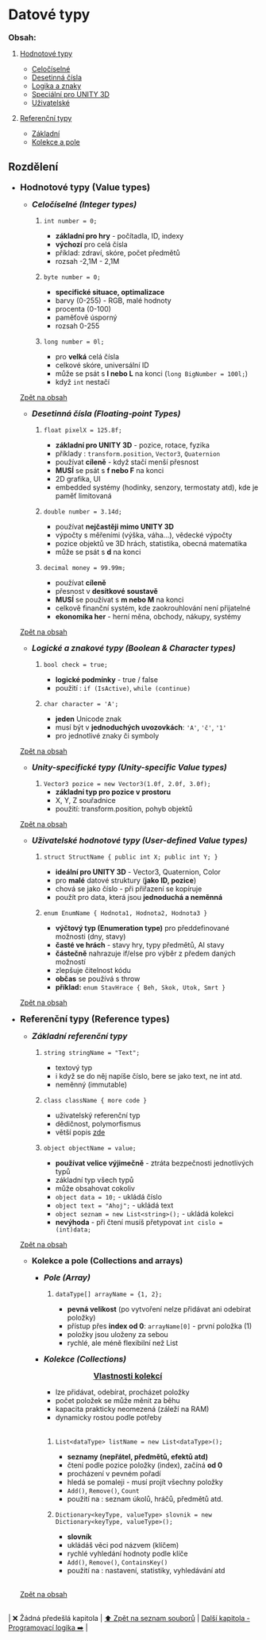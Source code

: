 # Datové typy

<a id="summary"></a><span style="font-size: 16px;">**Obsah:**</span>
<!-- TOC -->

1. [Hodnotové typy](#value-types)

    - [Celočíselné](#integer)
    - [Desetinná čísla](#floating-point)
    - [Logika a znaky](#boolean-character-types)
    - [Speciální pro UNITY 3D](#unity-specific-types)
    - [Uživatelské](#user-defined-types)

2. [Referenční typy](#reference-types)

    - [Základní](#basic-reference-types)
    - [Kolekce a pole](#collections-arrays)

<!-- /TOC -->
## Rozdělení

- <span style="font-size: 18px;"> **Hodnotové typy (Value types)** </span>

  - <a id="integer"></a><span style="font-size: 16px;"> ***Celočíselné (Integer types)*** </span>

    1. `int number = 0;`
  
       - **základní pro hry** - počítadla, ID, indexy
       - **výchozí** pro celá čísla
       - příklad: zdraví, skóre, počet předmětů
       - rozsah -2,1M - 2,1M
  
    2. `byte number = 0;`
  
       - **specifické situace, optimalizace**
       - barvy (0-255) - RGB, malé hodnoty
       - procenta (0-100)
       - paměťově úsporný
       - rozsah 0-255

    3. `long number = 0l;`
  
       - pro **velká** celá čísla
       - celkové skóre, universální ID
       - může se psát s **l nebo L** na konci (`long BigNumber = 100l;`)
       - když `int` nestačí

  [Zpět na obsah](#summary)<br>
  
  - <a id="floating-point"></a><span style="font-size: 16px;"> ***Desetinná čísla (Floating-point Types)*** </span>

    1. `float pixelX = 125.8f;`

        - **základní pro UNITY 3D** - pozice, rotace, fyzika
        - příklady : `transform.position`, `Vector3`, `Quaternion`
        - používat **cíleně** - když stačí menší přesnost
        - **MUSÍ** se psát s **f nebo F** na konci
        - 2D grafika, UI
        - embedded systémy (hodinky, senzory, termostaty atd), kde je paměť limitovaná

    2. `double number = 3.14d;`

        - používat **nejčastěji mimo UNITY 3D**
        - výpočty s měřeními (výška, váha...), vědecké výpočty
        - pozice objektů ve 3D hrách, statistika, obecná matematika
        - může se psát s **d** na konci

    3. `decimal money = 99.99m;`

        - používat **cíleně**
        - přesnost v **desítkové soustavě**
        - **MUSÍ** se používat s **m nebo M** na konci
        - celkově finanční systém, kde zaokrouhlování není přijatelné
        - **ekonomika her** - herní měna, obchody, nákupy, systémy

  [Zpět na obsah](#summary)<br>

  - <a id="boolean-character-types"></a><span style="font-size: 16px"> ***Logické a znakové typy (Boolean & Character types)*** </span>

    1. `bool check = true;`

        - **logické podmínky** - true / false
        - použití : `if (IsActive)`, `while (continue)`

    2. `char character = 'A';`

        - **jeden** Unicode znak
        - musí být v **jednoduchých uvozovkách**: `'A'`, `'č'`, `'1'`
        - pro jednotlivé znaky či symboly

  [Zpět na obsah](#summary)<br>

  - <a id="unity-specific-types"></a><span style="font-size: 16px"> ***Unity-specifické typy (Unity-specific Value types)*** </span>

    1. `Vector3 pozice = new Vector3(1.0f, 2.0f, 3.0f);`
       - **základní typ pro pozice v prostoru**
       - X, Y, Z souřadnice
       - použití: transform.position, pohyb objektů

  [Zpět na obsah](#summary)<br>

  - <a id="user-defined-types"></a><span style="font-size: 16px"> ***Uživatelské hodnotové typy (User-defined Value types)*** </span>

    1. `struct StructName { public int X; public int Y; }`

        - **ideální pro UNITY 3D** - Vector3, Quaternion, Color
        - pro **malé** datové struktury (**jako ID, pozice**)
        - chová se jako číslo - při přiřazení se kopíruje
        - použít pro data, která jsou **jednoduchá a neměnná**

    2. `enum EnumName { Hodnota1, Hodnota2, Hodnota3 }`

        - **výčtový typ (Enumeration type)** pro předdefinované možnosti (dny, stavy)
        - **časté ve hrách** - stavy hry, typy předmětů, AI stavy
        - **částečně** nahrazuje if/else pro výběr z předem daných možností
        - zlepšuje čitelnost kódu
        - **občas** se používá s throw
        - **příklad:** `enum StavHrace { Beh, Skok, Utok, Smrt }`

  [Zpět na obsah](#summary)<br>

- <a id="reference-types"></a><span style="font-size: 18px"> **Referenční typy (Reference types)** </span>

  - <a id="basic-reference-types"></a><span style="font-size: 16px"> ***Základní referenční typy*** </span>

    1. `string stringName = "Text";`

        - textový typ
        - i když se do něj napíše číslo, bere se jako text, ne int atd.
        - neměnný (immutable)

    2. `class className { more code }`

        - uživatelský referenční typ
        - dědičnost, polymorfismus
        - větší popis [zde](Classes.md)

    3. `object objectName = value;`

        - **používat velice výjimečně** - ztráta bezpečnosti jednotlivých typů
        - základní typ všech typů
        - může obsahovat cokoliv
        - `object data = 10;` - ukládá číslo
        - `object text = "Ahoj";` - ukládá text
        - `object seznam = new List<string>();` - ukládá kolekci
        - **nevýhoda** - při čtení musíš přetypovat `int cislo = (int)data;`

  [Zpět na obsah](#summary)<br>

  - <a id="collections-arrays"></a><span style="font-size: 16px"> **Kolekce a pole (Collections and arrays)** </span>

    - <a id="array"></a><span style="font-size: 16px;"> ***Pole (Array)*** </span>
  
      1. `dataType[] arrayName = {1, 2};`

         - **pevná velikost** (po vytvoření nelze přidávat ani odebírat položky)
         - přístup přes **index od 0**: `arrayName[0]` - první položka (1)
         - položky jsou uloženy za sebou
         - rychlé, ale méně flexibilní než List

    - <a id="collections"></a><span style="font-size: 16px;"> ***Kolekce (Collections)*** </span>

        <span style="display: block; padding-left: 100px; text-decoration: underline; font-size: 16px;">**Vlastnosti kolekcí**</span>

      - lze přidávat, odebírat, procházet položky
      - počet položek se může měnit za běhu
      - kapacita prakticky neomezená (záleží na RAM)
      - dynamicky rostou podle potřeby <br><br>

      1. ``List<dataType> listName = new List<dataType>();``

         - **seznamy (nepřátel, předmětů, efektů atd)**
         - čtení podle pozice položky (index), začíná **od 0**
         - procházení v pevném pořadí
         - hledá se pomaleji - musí projít všechny položky
         - `Add()`, `Remove()`, `Count`
         - použití na : seznam úkolů, hráčů, předmětů atd.

      2. `Dictionary<keyType, valueType> slovnik = new Dictionary<keyType, valueType>();`

         - **slovník**
         - ukládáš věci pod názvem (klíčem)
         - rychlé vyhledání hodnoty podle klíče
         - `Add()`, `Remove()`, `ContainsKey()`
         - použití na : nastavení, statistiky, vyhledávání atd

  <br>[Zpět na obsah](#summary)<br><br>

\| ❌ Žádná předešlá kapitola \| [⬆️ Zpět na seznam souborů](index.md) \| [Další kapitola - Programovací logika ➡️](ControlFlow.md) \|
